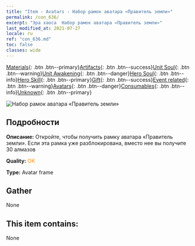 ```yaml
---
title: "Item - Avatars - Набор рамок аватара «Правитель земли»"
permalink: /con_636/
excerpt: "Эра хаоса  Набор рамок аватара «Правитель земли»"
last_modified_at: 2021-07-27
locale: ru
ref: "con_636.md"
toc: false
classes: wide
---
```

 [Materials](/ItemsRU/){: .btn .btn--primary}[Artifacts](/ItemsRU/Artifacts/){: .btn .btn--success}[Unit Soul](/ItemsRU/UnitSoul/){: .btn .btn--warning}[Unit Awakening](/ItemsRU/UnitAwakening/){: .btn .btn--danger}[Hero Soul](/ItemsRU/HeroSoul/){: .btn .btn--info}[Hero Skill](/ItemsRU/HeroSkill/){: .btn .btn--primary}[Gift](/ItemsRU/Gift/){: .btn .btn--success}[Event related](/ItemsRU/Events/){: .btn .btn--warning}[Avatars](/ItemsRU/Avatars/){: .btn .btn--danger}[Consumables](/ItemsRU/Consumables/){: .btn .btn--info}[Unknown](/ItemsRU/Unknown/){: .btn .btn--primary}

 ![Набор рамок аватара «Правитель земли»](/images/a/avatarFrame_40.png)

## Подробности
 **Описание:** Откройте, чтобы получить рамку аватара «Правитель земли». Если эта рамка уже разблокирована, вместо нее вы получите 30 алмазов

 **Quality:** <span style="color: #FF8C00">OK</span>

 **Type:** Avatar frame

## Gather

  None

## This item contains:

  None

